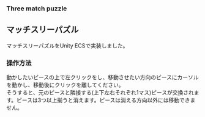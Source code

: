 ### Three match puzzle

## マッチスリーパズル
マッチスリーパズルをUnity ECSで実装しました。

### 操作方法  
動かしたいピースの上で左クリックをし、移動させたい方向のピースにカーソルを動かし、移動後にクリックを離してください。  
そうすると、元のピースと隣接する(上下左右それぞれ1マス)ピースが交換されます。ピースは3つ以上揃うと消えます。ピースは消える方向以外には移動できません。
